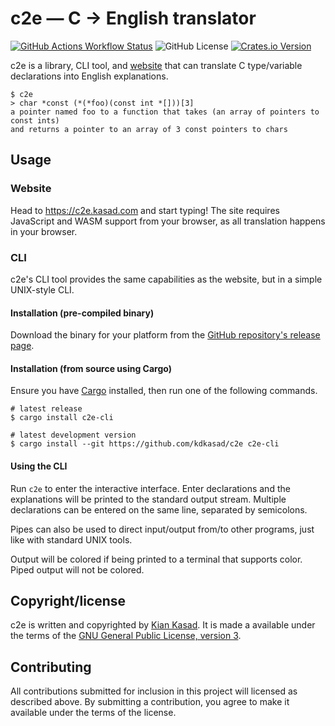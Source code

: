 # c2e — C → English translator

[![GitHub Actions Workflow Status](https://img.shields.io/github/actions/workflow/status/kdkasad/c2e/ci.yml?logo=github&label=CI)](https://github.com/kdkasad/c2e/actions/workflows/ci.yml)
![GitHub License](https://img.shields.io/github/license/kdkasad/c2e?color=blue)
[![Crates.io Version](https://img.shields.io/crates/v/c2e?logo=rust)](https://crates.io/crates/c2e)



c2e is a library, CLI tool, and [website](https://c2e.kasad.com) that can translate C type/variable declarations into English explanations.

```
$ c2e
> char *const (*(*foo)(const int *[]))[3]
a pointer named foo to a function that takes (an array of pointers to const ints)
and returns a pointer to an array of 3 const pointers to chars
```

## Usage

### Website

Head to <https://c2e.kasad.com> and start typing!
The site requires JavaScript and WASM support from your browser, as all translation happens in your browser.

### CLI

c2e's CLI tool provides the same capabilities as the website, but in a simple UNIX-style CLI.

#### Installation (pre-compiled binary)

Download the binary for your platform from the [GitHub repository's release page](https://github.com/kdkasad/c2e/releases).

#### Installation (from source using Cargo)

Ensure you have [Cargo](https://doc.rust-lang.org/cargo/index.html) installed, then run one of the following commands.

```
# latest release
$ cargo install c2e-cli

# latest development version 
$ cargo install --git https://github.com/kdkasad/c2e c2e-cli
```

#### Using the CLI

Run `c2e` to enter the interactive interface.
Enter declarations and the explanations will be printed to the standard output stream.
Multiple declarations can be entered on the same line, separated by semicolons.

Pipes can also be used to direct input/output from/to other programs, just like with standard UNIX tools.

Output will be colored if being printed to a terminal that supports color. Piped output will not be colored.

## Copyright/license

c2e is written and copyrighted by [Kian Kasad].
It is made a available under the terms of the [GNU General Public License, version 3](COPYING).

[Kian Kasad]: https://github.com/kdkasad

## Contributing

All contributions submitted for inclusion in this project will licensed as described above.
By submitting a contribution, you agree to make it available under the terms of the license.
